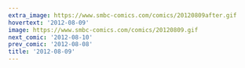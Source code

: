 ```yaml
---
extra_image: https://www.smbc-comics.com/comics/20120809after.gif
hovertext: '2012-08-09'
image: https://www.smbc-comics.com/comics/20120809.gif
next_comic: '2012-08-10'
prev_comic: '2012-08-08'
title: '2012-08-09'
---
```



